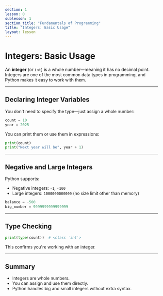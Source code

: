 ```yaml
---
section: 1
lesson: 0
sublesson: 1
section_title: "Fundamentals of Programming"
title: "Integers: Basic Usage"
layout: lesson
---
```


# Integers: Basic Usage

An **integer** (or `int`) is a whole number—meaning it has no decimal point. Integers are one of the most common data types in programming, and Python makes it easy to work with them.

---

## Declaring Integer Variables

You don't need to specify the type—just assign a whole number:

```python
count = 10
year = 2025
```

You can print them or use them in expressions:

```python
print(count)
print("Next year will be", year + 1)
```

---

## Negative and Large Integers

Python supports:
- Negative integers: `-1`, `-100`
- Large integers: `1000000000000` (no size limit other than memory)

```python
balance = -500
big_number = 9999999999999999
```

---

## Type Checking

```python
print(type(count))  # <class 'int'>
```

This confirms you're working with an integer.

---

## Summary

- Integers are whole numbers.
- You can assign and use them directly.
- Python handles big and small integers without extra syntax.

